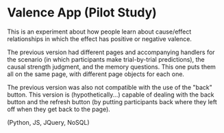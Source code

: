 # Valence App (Pilot Study)
This is an experiment about how people learn about cause/effect relationships in which the effect has positive or negative valence.

The previous version had different pages and accompanying handlers for the scenario (in which participants make trial-by-trial predictions), the causal strength judgment, and the memory questions. This one puts them all on the same page, with different page objects for each one. 

The previous version was also not compatible with the use of the "back" button. This version is (hypothetically...) capable of dealing with the back button and the refresh button (by putting participants back where they left off when they get back to the page).

(Python, JS, JQuery, NoSQL)

